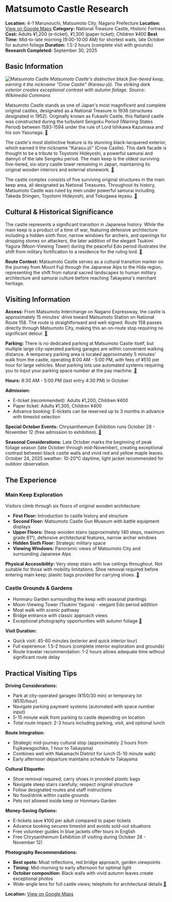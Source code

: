# Matsumoto Castle Research

**Location:** 4-1 Marunouchi, Matsumoto City, Nagano Prefecture
**Location:** [View on Google Maps](https://maps.google.com/maps?q=36.23812660000001,137.9707787)
**Category:** National Treasure Castle, Historic Fortress
**Cost:** Adults ¥1,200 (e-ticket), ¥1,300 (paper ticket); Children ¥400
**Best Time:** Mid-to-late morning (9:00-10:00 AM) for shortest waits, late October for autumn foliage
**Duration:** 1.5-2 hours (complete visit with grounds)
**Research Completed:** September 30, 2025

## Basic Information

![Matsumoto Castle](https://upload.wikimedia.org/wikipedia/commons/3/38/Matsumoto_Castle05s5s4592.jpg)
*Matsumoto Castle's distinctive black five-tiered keep, earning it the nickname "Crow Castle" (Karasu-jō). The striking dark exterior creates exceptional contrast with autumn foliage. Source: Wikimedia Commons*

Matsumoto Castle stands as one of Japan's most magnificent and complete original castles, designated as a National Treasure in 1936 (structures designated in 1952). Originally known as Fukashi Castle, this flatland castle was constructed during the turbulent Sengoku Period (Warring States Period) between 1593-1594 under the rule of Lord Ishikawa Kazumasa and his son Yasunaga. [🔗](https://www.matsumoto-castle.jp/eng/about/history)

The castle's most distinctive feature is its stunning black-lacquered exterior, which earned it the nickname "Karasu-jō" (Crow Castle). This dark facade is thought to be a tribute to Toyotomi Hideyoshi, a powerful samurai and daimyō of the late Sengoku period. The main keep is the oldest surviving five-tiered, six-story castle tower remaining in Japan, maintaining its original wooden interiors and external stonework. [🔗](https://www.japan.travel/en/spot/1356/)

The castle complex consists of five surviving original structures in the main keep area, all designated as National Treasures. Throughout its history, Matsumoto Castle was ruled by men under powerful samurai including Takeda Shingen, Toyotomi Hideyoshi, and Tokugawa Ieyasu. [🔗](https://att-japan.net/en/matsumoto-castle/)

## Cultural & Historical Significance

The castle represents a significant transition in Japanese history. While the main keep is a product of a time of war, featuring defensive architecture including a hidden sixth floor, narrow windows for archers, and openings for dropping stones on attackers, the later addition of the elegant Tsukimi Yagura (Moon-Viewing Tower) during the peaceful Edo period illustrates the shift from military fortification to a residence for the ruling lord. [🔗](https://en.wikipedia.org/wiki/Matsumoto_Castle)

**Route Context:** Matsumoto Castle serves as a cultural transition marker on the journey from Mount Fuji through the Japanese Alps to the Hida region, representing the shift from natural sacred landscapes to human military architecture and samurai culture before reaching Takayama's merchant heritage.

## Visiting Information

**Access:** From Matsumoto Interchange on Nagano Expressway, the castle is approximately 15 minutes' drive toward Matsumoto Station on National Route 158. The route is straightforward and well-signed. Route 158 passes directly through Matsumoto City, making this an on-route stop requiring no significant detour. [🔗](https://www.matsumoto-castle.jp/eng/access)

**Parking:** There is no dedicated parking at Matsumoto Castle itself, but multiple large city-operated parking garages are within convenient walking distance. A temporary parking area is located approximately 5 minutes' walk from the castle, operating 8:00 AM - 5:00 PM, with fees of ¥510 per hour for large vehicles. Most parking lots use automated systems requiring you to input your parking space number at the pay machine. [🔗](https://visitmatsumoto.com/en/guide/parking/)

**Hours:** 8:30 AM - 5:00 PM (last entry 4:30 PM) in October

**Admission:**
- E-ticket (recommended): Adults ¥1,200, Children ¥400
- Paper ticket: Adults ¥1,300, Children ¥400
- Advance booking: E-tickets can be reserved up to 3 months in advance with timeslot selection

**Special October Events:** Chrysanthemum Exhibition runs October 28 - November 12 (free admission to exhibition). [🔗](https://www.matsumoto-castle.jp/eng/info)

**Seasonal Considerations:** Late October marks the beginning of peak foliage season (late October through mid-November), creating exceptional contrast between black castle walls and vivid red and yellow maple leaves. October 24, 2025 weather: 10-20°C daytime, light jacket recommended for outdoor observation.

## The Experience

### Main Keep Exploration
Visitors climb through six floors of original wooden architecture:
- **First Floor:** Introduction to castle history and structure
- **Second Floor:** Matsumoto Castle Gun Museum with battle equipment displays
- **Upper Floors:** Steep wooden stairs (approximately 140 steps, maximum grade 61°), defensive architectural features, narrow archer windows
- **Hidden Sixth Floor:** Strategic military space
- **Viewing Windows:** Panoramic views of Matsumoto City and surrounding Japanese Alps

**Physical Accessibility:** Very steep stairs with low ceilings throughout. Not suitable for those with mobility limitations. Shoe removal required before entering main keep; plastic bags provided for carrying shoes. [🔗](https://www.go-nagano.net/en/trip-idea/id18040)

### Castle Grounds & Gardens
- Honmaru Garden surrounding the keep with seasonal plantings
- Moon-Viewing Tower (Tsukimi Yagura) - elegant Edo period addition
- Moat walk with scenic pathway
- Bridge entrance with classic approach views
- Exceptional photography opportunities with autumn foliage [🔗](https://hoshinoresorts.com/en/guide/area/chubu/nagano/matsumoto/matsumoto-castle-fourseasons/)

**Visit Duration:**
- Quick visit: 45-60 minutes (exterior and quick interior tour)
- Full experience: 1.5-2 hours (complete interior exploration and grounds)
- Route traveler recommendation: 1-2 hours allows adequate time without significant route delay

## Practical Visiting Tips

**Driving Considerations:**
- Park at city-operated garages (¥150/30 min) or temporary lot (¥510/hour)
- Navigate parking payment systems (automated with space number input)
- 5-15 minute walk from parking to castle depending on location
- Total route impact: 2-3 hours including parking, visit, and optional lunch

**Route Integration:**
- Strategic mid-journey cultural stop (approximately 2 hours from Fujikawaguchiko, 1 hour to Takayama)
- Combines well with Nakamachi District for lunch (5-10 minute walk)
- Early afternoon departure maintains schedule to Takayama

**Cultural Etiquette:**
- Shoe removal required; carry shoes in provided plastic bags
- Navigate steep stairs carefully; respect original structure
- Follow designated routes and staff instructions
- No food/drink within castle grounds
- Pets not allowed inside keep or Honmaru Garden

**Money-Saving Options:**
- E-tickets save ¥100 per adult compared to paper tickets
- Advance booking secures timeslot and avoids sold-out situations
- Free volunteer guides in blue jackets offer tours in English
- Free Chrysanthemum Exhibition (if visiting during October 28 - November 12)

**Photography Recommendations:**
- **Best spots:** Moat reflections, red bridge approach, garden viewpoints
- **Timing:** Mid-morning to early afternoon for optimal light
- **October composition:** Black walls with vivid autumn leaves create exceptional photos
- Wide-angle lens for full castle views; telephoto for architectural details [🔗](https://trailwalkertravels.com/matsumoto-castle-photography-guide/)

**Location:** [View on Google Maps](https://www.google.com/maps/place/36.2367,137.9682)
